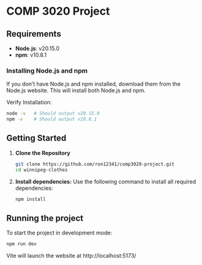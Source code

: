 # COMP 3020 Project

## Requirements

- **Node.js**: v20.15.0
- **npm**: v10.8.1

### Installing Node.js and npm

If you don’t have Node.js and npm installed, download them from the Node.js website. This will install both Node.js and npm.

Verify Installation:

```bash
node -v   # Should output v20.15.0
npm -v    # Should output v10.8.1
```

## Getting Started

1. **Clone the Repository**
    ```bash
    git clone https://github.com/ron12341/comp3020-project.git
    cd winnipeg-clothes
    ```
   
2. **Install dependencies:** Use the following command to install all required dependencies:

    ```bash
    npm install
    ```

## Running the project

To start the project in development mode:
```bash
npm run dev
```

Vite will launch the website at http://localhost:5173/




